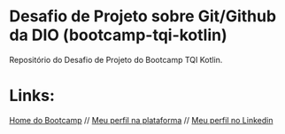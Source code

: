 # Desafio de Projeto sobre Git/Github da DIO (bootcamp-tqi-kotlin)
Repositório do Desafio de Projeto do Bootcamp TQI Kotlin.

# Links:
[Home do Bootcamp](https://web.dio.me/track/bootcamp-tqi-kotlin)
// [Meu perfil na plataforma](https://web.dio.me/users/rayssonsavimondo_65281?tab=skills)
// [Meu perfil no Linkedin](https://www.linkedin.com/in/raysson-savi-mondo-430079272/)
